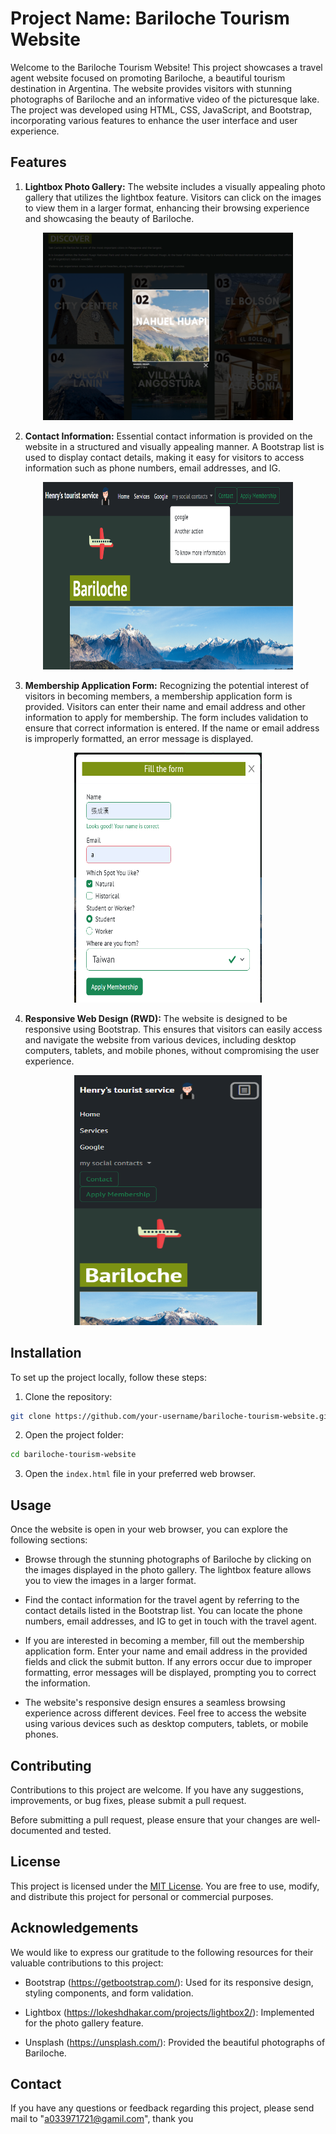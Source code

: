 # Project Name: Bariloche Tourism Website

Welcome to the Bariloche Tourism Website! This project showcases a travel agent website focused on promoting Bariloche, a beautiful tourism destination in Argentina. The website provides visitors with stunning photographs of Bariloche and an informative video of the picturesque lake. The project was developed using HTML, CSS, JavaScript, and Bootstrap, incorporating various features to enhance the user interface and user experience.

## Features

1. **Lightbox Photo Gallery:** The website includes a visually appealing photo gallery that utilizes the lightbox feature. Visitors can click on the images to view them in a larger format, enhancing their browsing experience and showcasing the beauty of Bariloche.

<div align=center><img width="400" height="300"" src="Lightbox.png"/></div>

2. **Contact Information:** Essential contact information is provided on the website in a structured and visually appealing manner. A Bootstrap list is used to display contact details, making it easy for visitors to access information such as phone numbers, email addresses, and IG.

<div align=center><img width="400" height="300"" src="https://github.com/HenryChang1226/Webdesign-course-including-final-project/blob/main/Contact%20Information.png"/></div>

3. **Membership Application Form:** Recognizing the potential interest of visitors in becoming members, a membership application form is provided. Visitors can enter their name and email address and other information to apply for membership. The form includes validation to ensure that correct information is entered. If the name or email address is improperly formatted, an error message is displayed.

<div align=center><img width="300" height="400"" src="https://github.com/HenryChang1226/Webdesign-course-including-final-project/blob/main/Membership%20Application%20Form.png"/></div>

4. **Responsive Web Design (RWD):** The website is designed to be responsive using Bootstrap. This ensures that visitors can easily access and navigate the website from various devices, including desktop computers, tablets, and mobile phones, without compromising the user experience.

<div align=center><img width="300" height="400"" src="https://github.com/HenryChang1226/Webdesign-course-including-final-project/blob/main/Responsive%20Web%20Design%20(RWD).png"/></div>

## Installation

To set up the project locally, follow these steps:

1. Clone the repository:

```bash
git clone https://github.com/your-username/bariloche-tourism-website.git
```

2. Open the project folder:

```bash
cd bariloche-tourism-website
```

3. Open the `index.html` file in your preferred web browser.

## Usage

Once the website is open in your web browser, you can explore the following sections:

- Browse through the stunning photographs of Bariloche by clicking on the images displayed in the photo gallery. The lightbox feature allows you to view the images in a larger format.

- Find the contact information for the travel agent by referring to the contact details listed in the Bootstrap list. You can locate the phone numbers, email addresses, and IG to get in touch with the travel agent.

- If you are interested in becoming a member, fill out the membership application form. Enter your name and email address in the provided fields and click the submit button. If any errors occur due to improper formatting, error messages will be displayed, prompting you to correct the information.

- The website's responsive design ensures a seamless browsing experience across different devices. Feel free to access the website using various devices such as desktop computers, tablets, or mobile phones.

## Contributing

Contributions to this project are welcome. If you have any suggestions, improvements, or bug fixes, please submit a pull request. 

Before submitting a pull request, please ensure that your changes are well-documented and tested.

## License

This project is licensed under the [MIT License](LICENSE). You are free to use, modify, and distribute this project for personal or commercial purposes.

## Acknowledgements

We would like to express our gratitude to the following resources for their valuable contributions to this project:

- Bootstrap (https://getbootstrap.com/): Used for its responsive design, styling components, and form validation.

- Lightbox (https://lokeshdhakar.com/projects/lightbox2/): Implemented for the photo gallery feature.

- Unsplash (https://unsplash.com/): Provided the beautiful photographs of Bariloche.

## Contact

If you have any questions or feedback regarding this project, please send mail to "a033971721@gamil.com", thank you
